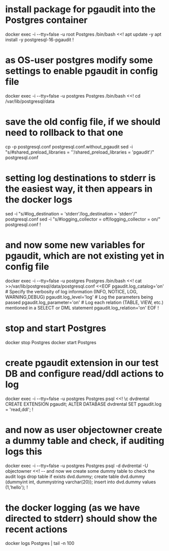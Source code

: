 # install package for pgaudit into the Postgres container
docker exec -i --tty=false -u root Postgres /bin/bash <<!
   apt update -y
   apt install -y postgresql-16-pgaudit
!

# as OS-user postgres modify some settings to enable pgaudit in config file
docker exec -i --tty=false -u postgres Postgres /bin/bash <<!
   cd /var/lib/postgresql/data
   # save the old config file, if we should need to rollback to that one
   cp -p postgresql.conf postgresql.conf.without_pgaudit
   sed -i "s/#shared_preload_libraries = ''/shared_preload_libraries = 'pgaudit'/" postgresql.conf
   # setting log destinations to stderr is the easiest way, it then appears in the docker logs
   sed -i "s/#log_destination = 'stderr'/log_destination = 'stderr'/" postgresql.conf
   sed -i "s/#logging_collector = off/logging_collector = on/" postgresql.conf
!

# and now some new variables for pgaudit, which are not existing yet in config file
docker exec -i --tty=false -u postgres Postgres /bin/bash <<!
   cat >>/var/lib/postgresql/data/postgresql.conf <<EOF
      pgaudit.log_catalog='on'
      # Specify the verbosity of log information (INFO, NOTICE, LOG, WARNING,DEBUG)
      pgaudit.log_level='log'
      # Log the parameters being passed
      pgaudit.log_parameter='on'
      # Log each relation (TABLE, VIEW, etc.) mentioned in a SELECT or DML statement
      pgaudit.log_relation='on'
EOF
!

# stop and start Postgres
docker stop Postgres
docker start Postgres

# create pgaudit extension in our test DB and configure read/ddl actions to log
docker exec -i --tty=false -u postgres Postgres psql <<!
   \c dvdrental
   CREATE EXTENSION pgaudit;
   ALTER DATABASE dvdrental SET pgaudit.log = 'read,ddl';
!

# and now as user objectowner create a dummy table and check, if auditing logs this
docker exec -i --tty=false -u postgres Postgres psql -d dvdrental -U objectowner <<!
   -- and now we create some dummy table to check the audit logs
   drop table if exists dvd.dummy;
   create table dvd.dummy (dummyint int, dummystring varchar(20));
   insert into dvd.dummy values (1,'hello');
!
# the docker logging (as we have directed to stderr) should show the recent actions
docker logs Postgres | tail -n 100

